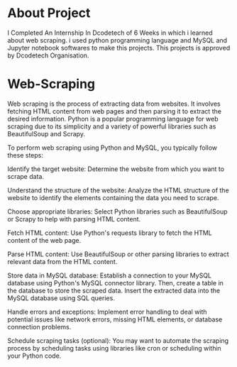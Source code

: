 # About Project
I Completed An Internship In Dcodetech of 6 Weeks in which i learned about web scraping.
i used python programming language and MySQL  and Jupyter notebook softwares to make this projects.
This projects is approved by Dcodetech Organisation.

# Web-Scraping

Web scraping is the process of extracting data from websites. It involves fetching HTML content from web pages and then parsing it to extract the desired information. Python is a popular programming language for web scraping due to its simplicity and a variety of powerful libraries such as BeautifulSoup and Scrapy.

To perform web scraping using Python and MySQL, you typically follow these steps:

Identify the target website: Determine the website from which you want to scrape data.

Understand the structure of the website: Analyze the HTML structure of the website to identify the elements containing the data you need to scrape.

Choose appropriate libraries: Select Python libraries such as BeautifulSoup or Scrapy to help with parsing HTML content.

Fetch HTML content: Use Python's requests library to fetch the HTML content of the web page.

Parse HTML content: Use BeautifulSoup or other parsing libraries to extract relevant data from the HTML content.

Store data in MySQL database: Establish a connection to your MySQL database using Python's MySQL connector library. Then, create a table in the database to store the scraped data. Insert the extracted data into the MySQL database using SQL queries.

Handle errors and exceptions: Implement error handling to deal with potential issues like network errors, missing HTML elements, or database connection problems.

Schedule scraping tasks (optional): You may want to automate the scraping process by scheduling tasks using libraries like cron or scheduling within your Python code.
